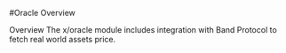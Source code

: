 #Oracle Overview

Overview
The x/oracle module includes integration with Band Protocol to fetch real world assets price.


